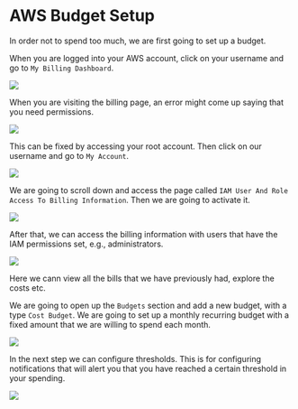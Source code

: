 # AWS Budget Setup

In order not to spend too much, we are first going to set up a budget.

When you are logged into your AWS account, click on your username and go to `My Billing Dashboard`.

![](2021-08-17-11-38-30.png)

When you are visiting the billing page, an error might come up saying that you need permissions.

![](2021-08-17-11-40-46.png)

This can be fixed by accessing your root account. Then click on our username and go to `My Account`.

![](2021-08-17-11-44-07.png)

We are going to scroll down and access the page called `IAM User And Role Access To Billing Information`. Then we are going to activate it.

![](2021-08-17-11-45-06.png)

After that, we can access the billing information with users that have the IAM permissions set, e.g., administrators.

![](2021-08-17-11-47-27.png)

Here we cann view all the bills that we have previously had, explore the costs etc. 

We are going to open up the `Budgets` section and add a new budget, with a type `Cost Budget`. We are going to set up a monthly recurring budget with a fixed amount that we are willing to spend each month.

![](2021-08-17-11-52-16.png)

In the next step we can configure thresholds. This is for configuring notifications that will alert you that you have reached a certain threshold in your spending.

![](2021-08-17-11-54-52.png)